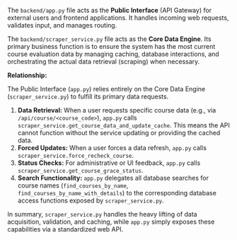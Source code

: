 The `backend/app.py` file acts as the **Public Interface** (API Gateway) for external users and frontend applications. It handles incoming web requests, validates input, and manages routing.

The `backend/scraper_service.py` file acts as the **Core Data Engine**. Its primary business function is to ensure the system has the most current course evaluation data by managing caching, database interactions, and orchestrating the actual data retrieval (scraping) when necessary.

**Relationship:**

The Public Interface (`app.py`) relies entirely on the Core Data Engine (`scraper_service.py`) to fulfill its primary data requests.

1.  **Data Retrieval:** When a user requests specific course data (e.g., via `/api/course/<course_code>`), `app.py` calls `scraper_service.get_course_data_and_update_cache`. This means the API cannot function without the service updating or providing the cached data.
2.  **Forced Updates:** When a user forces a data refresh, `app.py` calls `scraper_service.force_recheck_course`.
3.  **Status Checks:** For administrative or UI feedback, `app.py` calls `scraper_service.get_course_grace_status`.
4.  **Search Functionality:** `app.py` delegates all database searches for course names (`find_courses_by_name`, `find_courses_by_name_with_details`) to the corresponding database access functions exposed by `scraper_service.py`.

In summary, `scraper_service.py` handles the heavy lifting of data acquisition, validation, and caching, while `app.py` simply exposes these capabilities via a standardized web API.